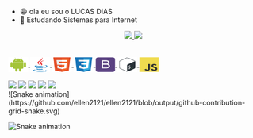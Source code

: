 

- 😁  ola eu sou o LUCAS DIAS
- 🌱  Estudando Sistemas para Internet 

<div align="center">
  <a href="https://github.com/lucasdias87">
  <img height="160em" src="https://github-readme-stats.vercel.app/api?username=lucasdias87&show_icons=true&&theme=react&include_all_commits=true&count_private=true"/>
  <img height="160em" src="https://github-readme-stats.vercel.app/api/top-langs/?username=lucasdias87&layout=compact&langs_count=7&&theme=react"/>
</div>
<br>
  <div style="display: inline_block"><br>
  <img align="center" alt="Rafa-Js" height="30" width="40" src="https://github.com/lucasdias87/lucasdias87/blob/main/icons-dev/android.svg">
  <img align="center" alt="Rafa-Java" height="30" width="40" src="https://github.com/lucasdias87/lucasdias87/blob/main/icons-dev/java.svg">
  <img align="center" alt="Rafa-HTML" height="30" width="40" src="https://github.com/lucasdias87/lucasdias87/blob/main/icons-dev/html5.svg">
  <img align="center" alt="Rafa-CSS" height="30" width="40" src="https://github.com/lucasdias87/lucasdias87/blob/main/icons-dev/css3.svg">
  <img align="center" alt="Rafa-Js" height="30" width="40" src="https://github.com/lucasdias87/lucasdias87/blob/main/icons-dev/bootstrap.svg">
  <img align="center" alt="Rafa-Python" height="30" width="40" src="https://github.com/lucasdias87/lucasdias87/blob/main/icons-dev/bash.svg">
   <img align="center" alt="Rafa-Python" height="30" width="40" src="https://github.com/lucasdias87/lucasdias87/blob/main/icons-dev/javascript.svg">
  </div>
 
   
<div> 
  <br>
  <a href="https://instagram.com/lucasdias1987" target="_blank"><img src="https://img.shields.io/badge/-Instagram-%23E4405F?style=for-the-badge&logo=instagram&logoColor=white" target="_blank"></a>
 	<a href="https://www.twitch.tv/sociedadepinguim" target="_blank"><img src="https://img.shields.io/badge/Twitch-9146FF?style=for-the-badge&logo=twitch&logoColor=white" target="_blank"></a>
 <a href="https://discord.gg/cvuzrPD" target="_blank"><img src="https://img.shields.io/badge/Discord-7289DA?style=for-the-badge&logo=discord&logoColor=white" target="_blank"></a> 
  <a href = "mailto:lucas.dias1987lu@gmail.com"><img src="https://img.shields.io/badge/-Gmail-%23333?style=for-the-badge&logo=gmail&logoColor=white" target="_blank"></a>
  <a href="https://www.linkedin.com/in/lucas-dias-352810162/" target="_blank"><img src="https://img.shields.io/badge/-LinkedIn-%230077B5?style=for-the-badge&logo=linkedin&logoColor=white" target="_blank"></a> 
 
 
</div>
   ![Snake animation](https://github.com/ellen2121/ellen2121/blob/output/github-contribution-grid-snake.svg)
 
  ![Snake animation](https://github.com/lucasdias87/lucasdias87/blob/output/github-contribution-grid-snake.svg)
 

 

  
